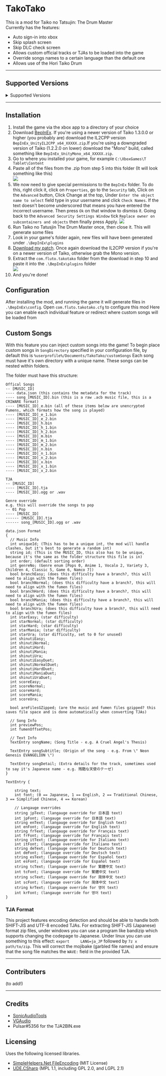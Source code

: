 # TakoTako

This is a mod for Taiko no Tatsujin: The Drum Master\
Currently has the features:
- Auto sign-in into xbox
- Skip splash screen
- Skip DLC check screen
- Allows custom official tracks or TJAs to be loaded into the game
- Override songs names to a certain language than the default one
- Allows use of the Hori Taiko Drum

---
## Supported Versions
<details>
<summary>Supported Versions</summary>
<p>
- <b>Mono</b>: 1.1.0.0 - 1.2.2.0
</p>
<p>
- <b>Il2CPP</b>: 1.3.0.0 - 1.7.00
</p>
</details>

----
## Installation

1. Install the game via the xbox app to a directory of your choice
2. Download [BepInEx](https://builds.bepinex.dev/projects/bepinex_be). If you're using a newer version of Taiko 1.3.0.0 or higher (you probably are) download the IL2CPP version `BepInEx_UnityIL2CPP_x64_XXXXX.zip`.If you're using a downgraded version of Taiko (1.2.2.0 on lower) download the "Mono" build, called something like `BepInEx_UnityMono_x64_XXXXX.zip`.
3. Go to where you installed your game, for example `C:\XboxGames\T Tablet\Content`
4. Paste all of the files from the .zip from step 5 into this folder
(It will look something like this)\
![](/readme-image-0.png)
5. We now need to give special permissions to the `BepInEx` folder. To do this, right click it, click on `Properties`, go to the `Security` tab, Click on the `Advanced` button, Click Change at the top, Under `Enter the object name to select` field type in your username and click `Check Names`. If the text doesn't become underscored that means you have entered the incorrect username. Then press `Ok` on that window to dismiss it. Going back to the `Advanced Security Settings Window` tick `Replace owner on subcontainers and objects` then finally press Apply.
![](/readme-image-1.png)
6. Run Taiko no Tatusjin The Drum Master once, then close it. This will generate some files
7. Look in your game's folder again, new files will have been generated under `.\BepInEx\plugins`
8. [Download my patch](https://github.com/Fluto/TaikoMods/releases). Once again download the IL2CPP version if you're on a newer version of Taiko, otherwise grab the Mono version.
9. Extract the `com.fluto.takotako` folder from the download in step 10 and paste it into the `.\BepInEx\plugins` folder\
![](/readme-image-2.png)
10. And you're done!


## Configuration

After installing the mod, and running the game it will generate files in `.\BepInEx\config`. Open `com.fluto.takotako.cfg` to configure this mod
Here you can enable each individual feature or redirect where custom songs will be loaded from


## Custom Songs

With this feature you can inject custom songs into the game!
To begin place custom songs in `SongDirectory` specified in your configuration file, by default this is `%userprofile%/Documents/TakoTako/customSongs`
Each song must have it's own directory with a unique name. 
These songs can be nested within folders.  

The folder must have this structure:
```
Offical Songs
-- [MUSIC_ID]
---- data.json (this contains the metadata for the track)
---- song_[MUSIC_ID].bin (this is a raw .acb music file, this is a CRIWARE format)
---- [MUSIC_ID]_e.bin (all of these items below are unencrypted Fumens, which formats how the song is played)
---- [MUSIC_ID]_e_1.bin
---- [MUSIC_ID]_e_2.bin
---- [MUSIC_ID]_h.bin
---- [MUSIC_ID]_h_1.bin
---- [MUSIC_ID]_h_2.bin
---- [MUSIC_ID]_m.bin
---- [MUSIC_ID]_m_1.bin
---- [MUSIC_ID]_m_2.bin
---- [MUSIC_ID]_n.bin
---- [MUSIC_ID]_n_1.bin
---- [MUSIC_ID]_n_2.bin
---- [MUSIC_ID]_x.bin
---- [MUSIC_ID]_x_1.bin
---- [MUSIC_ID]_x_2.bin

TJA
-- [MUSIC_ID]
---- [MUSIC_ID].tja
---- [MUSIC_ID].ogg or .wav

Genre override
e.g. this will override the songs to pop
-- 01 Pop
---- [MUSIC_ID]
------ [MUSIC_ID].tja
------ song_[MUSIC_ID].ogg or .wav
```

```
data.json Format
{
  // Music Info
  int uniqueId; (This has to be a unique int, the mod will handle clashes, but it's best to generate a random int)
  string id; (This is the MUSIC_ID, this also has to be unique, because it's the same as the folder structure this file is in)
  int order; (default sorting order)
  int genreNo; (Genre enum [Pops 0, Anime 1, Vocalo 2, Variety 3, Children 4, Classic 5, Game 6, Namco 7])
  bool branchEasy; (does this difficulty have a branch?, this will need to align with the fumen files)
  bool branchNormal; (does this difficulty have a branch?, this will need to align with the fumen files)
  bool branchHard; (does this difficulty have a branch?, this will need to align with the fumen files)
  bool branchMania; (does this difficulty have a branch?, this will need to align with the fumen files)
  bool branchUra; (does this difficulty have a branch?, this will need to align with the fumen files)
  int starEasy; (star difficulty)
  int starNormal; (star difficulty)
  int starHard; (star difficulty)
  int starMania; (star difficulty)
  int starUra; (star difficulty, set to 0 for unused)
  int shinutiEasy; 
  int shinutiNormal;
  int shinutiHard;
  int shinutiMania;
  int shinutiUra;
  int shinutiEasyDuet;
  int shinutiNormalDuet;
  int shinutiHardDuet;
  int shinutiManiaDuet;
  int shinutiUraDuet;
  int scoreEasy; 
  int scoreNormal;
  int scoreHard;
  int scoreMania;
  int scoreUra;

  bool areFilesGZipped; (are the music and fumen files gzipped? this saves file space and is done automatically when converting TJAs)

  // Song Info
  int previewPos;
  int fumenOffsetPos;
  
  // Text Info
  TextEntry songName; (Song Title - e.g. A Cruel Angel's Thesis)
  
  TextEntry songSubtitle; (Origin of the song - e.g. From \" Neon Genesis EVANGELION \")
  
  TextEntry songDetail; (Extra details for the track, sometimes used to say it's Japanese name - e.g. 残酷な天使のテーゼ)
}

TextEntry {
  
    string text;
    int font; (0 == Japanese, 1 == English, 2 == Traditional Chinese, 3 == Simplified Chinese, 4 == Korean)

    // Langauge overrides
    string jpText; (langauge override for 日本語 text)
    int jpFont; (langauge override for 日本語 text)
    string enText; (langauge override for English text)
    int enFont; (langauge override for English text)
    string frText; (langauge override for Français text)
    int frFont; (langauge override for Français text)
    string itText; (langauge override for Italiano text)
    int itFont; (langauge override for Italiano text)
    string deText; (langauge override for Deutsch text)
    int deFont; (langauge override for Deutsch text)
    string esText; (langauge override for Español text)
    int esFont; (langauge override for Español text)
    string tcText; (langauge override for 繁體中文 text)
    int tcFont; (langauge override for 繁體中文 text)
    string scText; (langauge override for 简体中文 text)
    int scFont; (langauge override for 简体中文 text)
    string krText; (langauge override for 영어 text)
    int krFont; (langauge override for 영어 text)
}
```

### TJA Format
This project features encoding detection and should be able to handle both SHIFT-JIS and UTF-8 encoded TJAs. For extracting SHIFT-JIS (Japanese) format zip files, under windows you can use a program like bandizip which supports changing the codepage to Japanese. Under linux you can use something to this effect: `export 	
LANG=ja_JP` followed by `7z x path/to/zip`. This will correct the mojibake (garbled file names) and ensure that the song file matches the `WAVE:` field in the provided TJA. 

---
## Contributers
(to add!)

---
## Credits 
- [SonicAudioTools](https://github.com/blueskythlikesclouds/SonicAudioTools)
- [VGAudio](https://github.com/Thealexbarney/VGAudio)
- Pulsar#5356 for the TJA2BIN.exe

## Licensing
Uses the following licensed libraries.
- [SimpleHelpers.Net FileEncoding](https://github.com/khalidsalomao/SimpleHelpers.Net) (MIT License)
- [UDE.CSharp](https://github.com/errepi/ude) (MPL 1.1, including GPL 2.0, and LGPL 2.1)